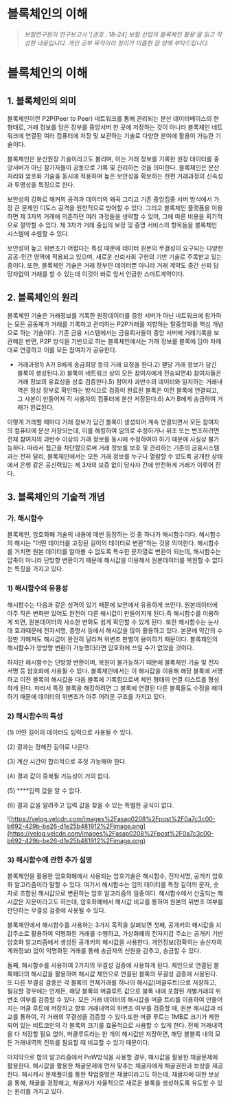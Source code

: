 # 블록체인의 이해

> _보험연구원의 연구보고서 '[권호 : 18-24] 보험 산업의 블록체인 활용'을 읽고 작성한 내용입니다. 개인 공부 목적이라 정리가 미흡한 점 양해 부탁드립니다._

# 블록체인의 이해

## 1. 블록체인의 의미

블록체인이란 P2P(Peer to Peer) 네트워크를 통해 관리되는 분산 데이터베이스의 한 형태로, 거래 정보를 담은 장부를 중앙서버 한 곳에 저장하는 것이 아니라 블록체인 네트워크에 연결된 여러 컴퓨터에 저장 및 보관하는 기술로 다양한 분야에 활용이 가능한 기술이다.

블록체인은 분산원장 기술이라고도 불리며, 이는 거래 정보를 기록한 원장 데이터를 중앙서버가 아닌 참가자들이 공동으로 기록 및 관리하는 것을 의미한다. 블록체인은 분산처리와 암호화 기술을 동시에 적용하며 높은 보안성을 확보하는 한편 거래과정의 신속성과 투명성을 특징으로 한다.

보안성의 강화로 해커의 공격과 데이터의 왜곡 그리고 기존 중앙집중 서버 방식에서 가장 큰 문제인 디도스 공격을 원천적으로 방어할 수 있다. 그리고 블록체인 플랫폼을 이용하면 제 3자의 거래에 의존하던 여러 과정들을 생략할 수 있어, 그에 따른 비용을 획기적으로 절약할 수 있다. 제 3자가 거래 중심의 보장 및 증명 서비스의 항목들을 블록체인 시스템에 수렴할 수 있다.

보안성이 높고 위변조가 어렵다는 특성 때문에 데이터 원본의 무결성이 요구되는 다양한 공공-민간 영역에 적용되고 있으며, 새로운 신뢰사회 구현의 기반 기술로 주목받고 있는 중이다. 또한, 블록체인 기술은 거래 장부인 데이터뿐 아니라 거래 계약도 중간 신뢰 담당자없이 거래를 할 수 있는데 이것이 바로 앞서 언급한 스마트계약이다.

## 2. 블록체인의 원리

블록체인 기술은 거래정보를 기록한 원장데이터를 중앙 서버가 아닌 네트워크에 참가하는 모든 공동체가 거래를 기록하고 관리하는 P2P거래를 지향하는 탈중앙화를 핵심 개념으로 하는 기술이다. 기존 금융 시스템에서는 금융회사들이 중앙 서버에 거래기록을 보관해온 반면, P2P 방식을 기반으로 하는 블록체인에서는 거래 정보를 블록에 담아 차례대로 연결하고 이를 모든 참여자가 공유한다.

-   거래과정1) A가 B에게 송금희망 등의 거래 요청을 한다.2) 핻당 거래 정보가 담긴 블록이 생성된다.3) 블록이 네트워크 상의 모든 참여자에게 전송되면4) 참여자들은 거래 정보의 유효성을 상호 검증한다.5) 참여자 과반수의 데이터와 일치하는 거래내역은 정상 장부로 확인하는 방식으로 검증이 완료된 블록은 이전 블록에 연결되고, 그 사본이 만들어져 각 사용자의 컴퓨터에 분산 저장된다.6) A가 B에게 송금하여 거래가 완료된다.

이렇게 거래할 때마다 거래 정보가 담긴 블록이 생성되어 계속 연결되면서 모든 참여자의 컴퓨터에 분산 저장되는데, 이를 해킹하여 임의로 수정하거나 위조 또는 변조하려면 전체 참여자의 과반수 이상의 거래 정보를 동시에 수정하여야 하기 때문에 사실상 불가능하다. 따라서 접근을 차단함으로써 거래 정보를 보호 및 관리하는 기존의 금융시스템과는 전혀 달리, 블록체인에서는 모든 거래 정보를 누구나 열람할 수 있도록 공개한 상태에서 은행 같은 공신력있는 제 3자의 보증 없이 당사자 간에 안전하게 거래가 이루어 진다.

## 3. 블록체인의 기술적 개념

### 가. 해시함수

블록체인, 암호화폐 기술의 내용에 매번 등장하는 것 중 하나가 해시함수이다. 해시함수의 해시는 "어떤 데이터를 고정된 길이의 데이터로 변환"하는 것을 의미한다. 해시함수를 거치면 원본 데이터를 알아볼 수 없도록 특수한 문자열로 변환이 되는데, 해시함수는 압축이 아니라 단방향 변환이기 때문에 해시값을 이용해서 원본데이터를 복원할 수 없다는 특징을 가지고 있다.

### 1) 해시함수의 유용성

해시함수는 다음과 같은 성격이 있기 때문에 보안에서 유용하게 쓰인다. 원본데이터에 아주 작은 변화만 있어도 완전이 다른 해시값이 만들어지게 된다.즉 해시함수를 이용하게 되면, 원본데이터의 사소한 변화도 쉽게 확인할 수 있게 된다. 또한 해시함수는 눈사태 효과때문에 전자서명, 증명서 등에서 해시값을 많이 활용하고 있다. 본문에 약간의 수정만 가해져도 해시값이 완전히 달라져 위변조 판별이 용이하기 때문이다. 블록체인의 해시함수가 양방향 변환이 가능했더라면 암호화에 쓰일 수가 없었을 것이다.

하지만 해시함수는 단방향 변환이며, 복원이 불가능하기 때문에 블록체인 기술 및 전자서명 등 암호화에 사용될 수 있다. 블록체인에서는 이 해시값을 이용해 해당 블록에 서명하고 이전 블록의 해시값을 다음 블록에 기록함으로써 체인 형태의 연결 리스트를 형성하게 된다. 따라서 특정 블록을 해킹하려면 그 블록에 연결된 다른 블록들도 수정을 해야하기 때문에 데이터의 위변조가 아주 어려운 구조를 가지고 있다.

### 2) 해시함수의 특성

(1) 어떤 길이의 데이터도 입력으로 사용될 수 있다.

(2) 결과는 정해진 길이로 나온다.

(3) 계산 시간이 합리적으로 추정 가능해야 한다.

(4) 결과 값이 중복될 가능성이 거의 없다.

(5) ****입력 값을 알 수 없다.

(6) 결과 값을 알려주고 입력 값을 찾을 수 있는 특별한 공식이 없다.

![https://velog.velcdn.com/images%2Fasap0208%2Fpost%2F0a7c3c00-b692-429b-be26-d1e25b481912%2Fimage.png](https://velog.velcdn.com/images%2Fasap0208%2Fpost%2F0a7c3c00-b692-429b-be26-d1e25b481912%2Fimage.png)

### 3) 해시함수에 관한 추가 설명

블록체인을 활용한 암호화폐에서 사용되는 암호기술은 해시함수, 전자서명, 공개키 암호화 알고리즘이라 말할 수 있다. 여기서 해시함수는 임의 데이터를 특정 길이의 문자, 숫자로 조합된 해시값으로 변환하는 암호 알고리즘의 일종이다. 해시함수에서 산출되는 해시값은 지문이라고도 하는데, 암호화폐에서 해시값 비교를 통하여 원본의 위변조 여부를 판단하는 무결성 검증에 사용될 수 있다.

블록체인에서 해시함수를 사용하는 3가지 목적을 살펴보면 첫째, 공개키의 해시값을 지갑주소로 활용하여 익명화된 거래를 수행하고, 가상화폐의 전자지갑 주소는 공개키 기반 암호화 알고리즘에서 생성된 공개키의 해시값을 사용한다. 개인정보(정확히는 송신자의 계좌정보) 없이 익명화된 거래를 통해 송금자의 신원을 감추고, 송금할 수 있다.

둘째, 해시함수를 사용하여 2가지의 무결성 검증에 사용하게 된다. 체인으로 연결된 블록헤더의 해시값을 활용하여 해시값 체인으로 연결된 블록의 무결성 검증에 사용된다. 또 다른 무결성 검증은 각 블록의 전체거래를 하나의 해시값(머클루트)으로 저장하고, 필요할 경우에는 언제든, 해당 블록의 머클루트 값으로 블록 내에 포함된 개별거래의 위변조 여부를 검증할 수 있다. 모든 거래 데이터의 해시값을 머클 트리를 이용하여 만들어지는 머클 루트에 저장하고 향후 거래내역의 위변조 여부를 검증할 때, 원본 해시값과 비교를 통하여, 각 거래의 무결성을 검증할 수 있다.또한 머클 루트는 1MB로 크기가 제한되어 있는 비트코인의 각 블록의 크기를 효율적으로 사용할 수 있게 한다. 전체 거래내역을 다 저장할 필요 없이, 머클루트라는 한 개의 해시값만 저장하면, 해당 블블록 내의 모든 거래내역의 진위를 필요할 때 비교할 수 있기 때문이다.

마지막으로 합의 알고리즘에서 PoW방식을 사용할 경우, 해시값을 활용한 채굴문제에 활용한다. 해시값을 활용한 채굴문제에 먼저 맞추는 채굴자에게 채굴권한과 보상을 제공한다. 해시캐시 문제풀이를 통한 작업증명은 채굴이라고도 하는데, 채굴자에 대한 보상을 통해, 채굴을 경장해고, 채굴자가 자율적으로 새로운 블록을 생성하도록 유도할 수 있는 원리를 가지고 있다.